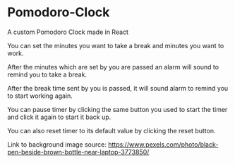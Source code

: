 # Pomodoro-Clock
A custom Pomodoro Clock made in React

You can set the minutes you want to take a break and minutes you want to work.

After the minutes which are set by you are passed an alarm will sound to remind you to take a break.

After the break time sent by you is passed, it will sound alarm to remind you to start working again.

You can pause timer by clicking the same button you used to start the timer and click it again to start it back up.

You can also reset timer to its default value by clicking the reset button.

Link to background image source: 
https://www.pexels.com/photo/black-pen-beside-brown-bottle-near-laptop-3773850/
